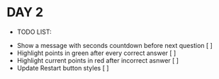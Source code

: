 # DAY 2

- TODO LIST:

* Show a message with seconds countdown before next question [ ]
* Highlight points in green after every correct answer [ ]
* Highlight current points in red after incorrect asnwer [ ]
* Update Restart button styles [ ]
